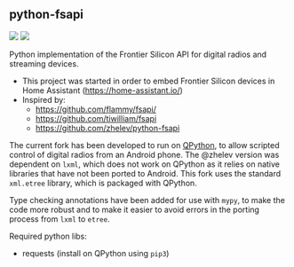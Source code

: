 ## python-fsapi
![](https://img.shields.io/badge/python-3.6%20|%203.7%20|%203.8-informational?style=flat-square&logo=Python) [![](https://img.shields.io/travis/com/JRInge/python-fsapi?style=flat-square)](https://travis-ci.com/github/JRInge/python-fsapi)

Python implementation of the Frontier Silicon API for digital radios and streaming devices.
- This project was started in order to embed Frontier Silicon devices in Home Assistant (https://home-assistant.io/)
- Inspired by:
  - https://github.com/flammy/fsapi/
  - https://github.com/tiwilliam/fsapi
  - https://github.com/zhelev/python-fsapi

The current fork has been developed to run on [QPython](https://play.google.com/store/apps/details?id=org.qpython.qpy), to allow scripted control of digital radios from an Android phone.  The @zhelev version was dependent on `lxml`, which does not work on QPython as it relies on native libraries that have not been ported to Android.  This fork uses the standard `xml.etree` library, which is packaged with QPython.

Type checking annotations have been added for use with `mypy`, to make the code more robust and to make it easier to avoid errors in the porting process from `lxml` to `etree`.

Required python libs:
  - requests (install on QPython using `pip3`)
